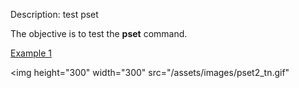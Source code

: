 Description: test pset

The objective is to test the **pset** command.


[Example 1](description_pset.md)

<img height="300" width="300" src="/assets/images/pset2_tn.gif" 
